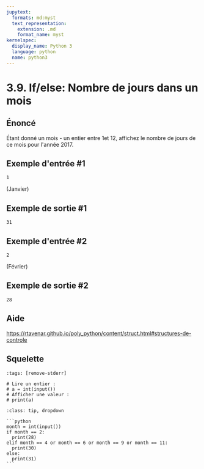 ```yaml
---
jupytext:
  formats: md:myst
  text_representation:
    extension: .md
    format_name: myst
kernelspec:
  display_name: Python 3
  language: python
  name: python3
---
```


# 3.9. If/else: Nombre de jours dans un mois

## **Énoncé**

Étant donné un mois - un entier entre 1et 12, affichez le nombre de jours de ce mois pour l'année 2017.

## Exemple d'entrée #1

```
1
```

(Janvier)

## Exemple de sortie #1

```
31
```

## Exemple d'entrée #2

```
2
```

(Février)

## Exemple de sortie #2

```
28
```

## Aide

https://rtavenar.github.io/poly_python/content/struct.html#structures-de-controle

## Squelette

```{code-cell} python
:tags: [remove-stderr]

# Lire un entier :
# a = int(input())
# Afficher une valeur :
# print(a)
```

````{admonition} Cliquez ici pour voir la solution
:class: tip, dropdown

```python
month = int(input())
if month == 2:
  print(28)
elif month == 4 or month == 6 or month == 9 or month == 11:
  print(30)
else:
  print(31)
```
````
